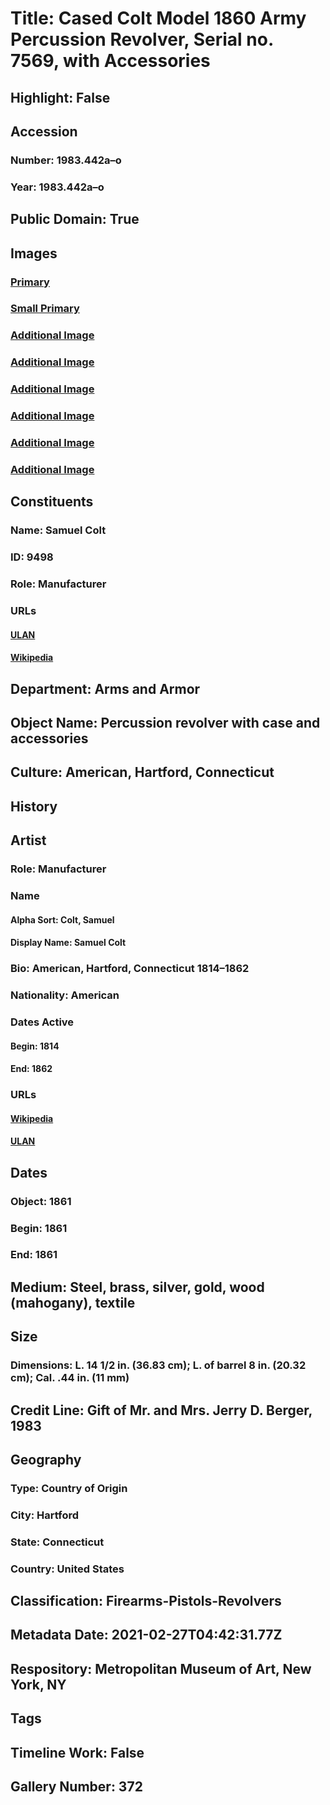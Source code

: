 # Title: Cased Colt Model 1860 Army Percussion Revolver, Serial no. 7569, with Accessories
## Highlight: False
## Accession
### Number: 1983.442a–o
### Year: 1983.442a–o
## Public Domain: True
## Images
### [Primary](https://images.metmuseum.org/CRDImages/aa/original/DT7559.jpg)
### [Small Primary](https://images.metmuseum.org/CRDImages/aa/web-large/DT7559.jpg)
### [Additional Image](https://images.metmuseum.org/CRDImages/aa/original/LC-1983_442a-022.jpg)
### [Additional Image](https://images.metmuseum.org/CRDImages/aa/original/LC-1983_442a-008.jpg)
### [Additional Image](https://images.metmuseum.org/CRDImages/aa/original/LC-1983_442a-007.jpg)
### [Additional Image](https://images.metmuseum.org/CRDImages/aa/original/LC-1983_442a-006.jpg)
### [Additional Image](https://images.metmuseum.org/CRDImages/aa/original/LC-1983_442a-005.jpg)
### [Additional Image](https://images.metmuseum.org/CRDImages/aa/original/LC-1983_442a-002.jpg)
## Constituents
### Name: Samuel Colt
### ID: 9498
### Role: Manufacturer
### URLs
#### [ULAN](http://vocab.getty.edu/page/ulan/500101743)
#### [Wikipedia](https://www.wikidata.org/wiki/Q183246)
## Department: Arms and Armor
## Object Name: Percussion revolver with case and accessories
## Culture: American, Hartford, Connecticut
## History
## Artist
### Role: Manufacturer
### Name
#### Alpha Sort: Colt, Samuel
#### Display Name: Samuel Colt
### Bio: American, Hartford, Connecticut 1814–1862
### Nationality: American
### Dates Active
#### Begin: 1814
#### End: 1862
### URLs
#### [Wikipedia](https://www.wikidata.org/wiki/Q183246)
#### [ULAN](http://vocab.getty.edu/page/ulan/500101743)
## Dates
### Object: 1861
### Begin: 1861
### End: 1861
## Medium: Steel, brass, silver, gold, wood (mahogany), textile
## Size
### Dimensions: L. 14 1/2 in. (36.83 cm); L. of barrel 8 in. (20.32 cm); Cal. .44 in. (11 mm)
## Credit Line: Gift of Mr. and Mrs. Jerry D. Berger, 1983
## Geography
### Type: Country of Origin
### City: Hartford
### State: Connecticut
### Country: United States
## Classification: Firearms-Pistols-Revolvers
## Metadata Date: 2021-02-27T04:42:31.77Z
## Respository: Metropolitan Museum of Art, New York, NY
## Tags
## Timeline Work: False
## Gallery Number: 372